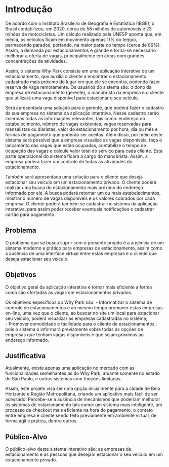 # Introdução

<p>De acordo com o Instituto Brasileiro de Geografia e Estatística (IBGE), o Brasil contabilizou, em 2020, cerca de 58 milhões de automóveis e 23 mihões de motocicletas. Um cálculo realizado pela UNESP aponta que, em média, os veículos ficam em movimento apenas 11% do tempo, permacendo parados, portando, na maior parte do tempo (cerca de 89%). Assim, a demanda por estacionamentos é grande e torna-se necessário melhorar a oferta de vagas, principalmente em áreas com grandes concentrações de atividades.</p> 
<p>Assim, o sistema Why Park consiste em uma aplicação interativa de um estacionamento, que auxilia o cliente a encontrar o estacionamento cadastrado mais próximo do lugar em que ele se encontra, podendo fazer reserva de vaga remotamente. Os usuários do sistema são: o dono da empresa de estacionamento (gerente), o manobrista da empresa e o cliente que utilizará uma vaga disponível para estacionar o seu veículo.</p>
<p>Será apresentada uma solução para o gerente, que poderá fazer o cadastro da sua empresa no sistema da aplicação interativa. Nesse cadastro serão inseridas todas as informações relevantes, tais como: endereço do estabelecimento, número de vagas existentes, vagas reservadas para mensalistas ou diaristas, valor do estacionamento por hora, dia ou mês e formas de pagamento que poderão ser aceitas. Além disso, por meio deste sistema será possível que a empresa visualize as vagas disponíveis, faça o lançamento das vagas que estão ocupadas, contabilize o tempo de ocupação das vagas e calcule valor total do serviço para cada cliente. Esta parte operacional do sistema ficará a cargo do manobrista. Assim, a empresa poderá fazer um controle de todas as atividades do estacionamento.</p>
<p>Também será apresentada uma solução para o cliente que deseja estacionar seu veículo em um estacionamento privado. O cliente poderá realizar uma busca do estacionamento mais próximo do endereço informado por ele. A busca poderá retornar um ou mais estabelecimentos, mostrar o número de vagas disponíveis e os valores cobrados por cada empresa. O cliente poderá também se cadastrar no sistema da aplicação interativa, para assim poder receber eventuais notificações e cadastrar cartão para pagamento.</p>

## Problema

<p>O problema que se busca suprir com o presente projeto é a ausência de um sistema moderno e prático para empresas de estacionamento, assim como a ausência de uma interface virtual entre estas empresas e o cliente que deseja estacionar seu veículo.</p>

## Objetivos

<p>O objetivo geral da aplicação interativa é tornar mais eficiente a forma como são ofertadas as vagas em estacionamentos privados.
<p>Os objetivos específicos do Why Park são:
- Informatizar o sistema de controle de estacionamentos e ao mesmo tempo promover estas empresas on-line, uma vez que o cliente, ao buscar no site um local para estacionar seu veículo, poderá visualizar as empresas cadastradas no sistema;<br>
- Promover comodidade e facilidade para o cliente de estacionamentos, pois o sistema o informará previamente sobre todas as opções de empresas que tenham vagas disponíveis e que sejam próximas ao endereço informado.<br></p>

## Justificativa

<p>Atualmente, existe apenas uma aplicação no mercado com as funcionalidades semelhantes as do Why Park, atuante somente no estado de São Paulo, e outros sistemas com funções limitadas.</p>
<p>Assim, este projeto visa ser uma opção inicialmente para a cidade de Belo Horizonte e Região Metropolitana, criando um aplicativo mais fácil de ser acessado. Percebe-se a ausência de mecanismos que poderiam melhorar os sistemas de estacionamento tais como: um sistema mais inteligente, um processo de checkout mais eficiente na hora do pagamento, o contato entre empresa e cliente sendo feito previamente em ambiente virtual, de forma ágil e prática, dentre outros. </p>

## Público-Alvo

<p>O público-alvo deste sistema interativo são: as empresas de estacionamento e as pessoas que desejam estacionar o seu veículo em um estacionamento privado.</p>

